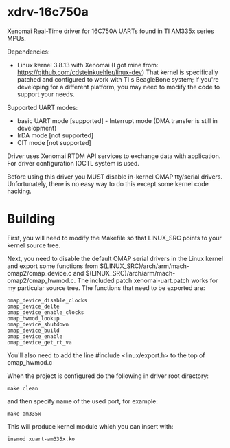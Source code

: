 xdrv-16c750a
============

Xenomai Real-Time driver for 16C750A UARTs found in TI AM335x series MPUs.

Dependencies:
- Linux kernel 3.8.13 with Xenomai (I got mine from: https://github.com/cdsteinkuehler/linux-dev)
  That kernel is specifically patched and configured to work with TI's BeagleBone system; if you're developing
  for a different platform, you may need to modify the code to support your needs.

Supported UART modes:
- basic UART mode [supported] - Interrupt mode (DMA transfer is still in development)
- IrDA mode [not supported]
- CIT mode [not supported]


Driver uses Xenomai RTDM API services to exchange data with application. For driver configuration IOCTL system is used.

Before using this driver you MUST disable in-kernel OMAP tty/serial drivers. Unfortunately, there is no easy way to do this except some kernel code hacking.

# Building

First, you will need to modify the Makefile so that LINUX_SRC points to your kernel source tree.

Next, you need to disable the default OMAP serial drivers in the Linux kernel and export some functions from $(LINUX_SRC)/arch/arm/mach-omap2/omap_device.c
and $(LINUX_SRC)/arch/arm/mach-omap2/omap_hwmod.c. The included patch xenomai-uart.patch works for my particular source tree. The functions that need to
be exported are:

    omap_device_disable_clocks
    omap_device_delte
    omap_device_enable_clocks
    omap_hwmod_lookup
    omap_device_shutdown
    omap_device_build
    omap_device_enable
    omap_device_get_rt_va

You'll also need to add the line #include <linux/export.h> to the top of omap_hwmod.c

When the project is configured do the following in driver root directory:

    make clean
    
and then specify name of the used port, for example:

    make am335x

This will produce kernel module which you can insert with:

    insmod xuart-am335x.ko
    
    
